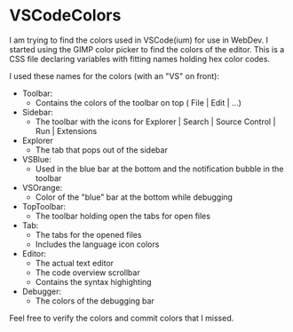 # VSCodeColors
I am trying to find the colors used in VSCode(ium) for use in WebDev.
I started using the GIMP color picker to find the colors of the editor.
This is a CSS file declaring variables with fitting names holding hex color codes.

I used these names for the colors (with an "VS" on front):
- Toolbar:
  - Contains the colors of the toolbar on top ( File | Edit | ...)
- Sidebar:
  - The toolbar with the icons for Explorer | Search | Source Control | Run | Extensions
- Explorer
  - The tab that pops out of the sidebar
- VSBlue:
  - Used in the blue bar at the bottom and the notification bubble in the toolbar
- VSOrange:
  - Color of the "blue" bar at the bottom while debugging
- TopToolbar:
  - The toolbar holding open the tabs for open files
- Tab:
  - The tabs for the opened files
  - Includes the  language icon colors
- Editor:
  - The actual text editor
  - The code overview scrollbar
  - Contains the syntax highighting
- Debugger:
  - The colors of the debugging bar
  

Feel free to verify the colors and commit colors that I missed.
